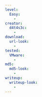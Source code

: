 ```yaml
---
level:
  Easy:
    -
creator:
  d4t4s3c:
    -
download:
  url-look:
    -
tested:
  VMware:
    -
md5:
  md5-look:
    -
writeup:
  writeup-look:
    -
---
```

